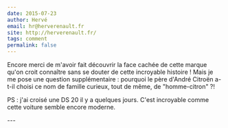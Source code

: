 ```yaml
---
date: 2015-07-23
author: Hervé
email: hr@herverenault.fr
site: http://herverenault.fr/
tags: comment
permalink: false
---
```


<p>Encore merci de m'avoir fait découvrir la face cachée de cette marque qu'on croit connaître sans se douter de cette incroyable histoire ! Mais je me pose une question supplémentaire : pourquoi le père d'André Citroën a-t-il choisi ce nom de famille curieux, tout de même, de "homme-citron" ?!</p>


<p>PS : j'ai croisé une DS 20 il y a quelques jours. C'est incroyable comme cette voiture semble encore moderne.</p>
---